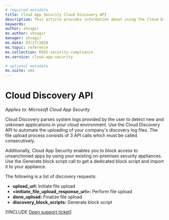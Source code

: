 ```yaml
---
# required metadata
title: Cloud App Security Cloud Discovery API
description: This article provides information about using the Cloud Discovery API.
keywords:
author: shsagir
ms.author: shsagir
manager: shsagir
ms.date: 03/27/2020
ms.topic: reference
ms.collection: M365-security-compliance
ms.service: cloud-app-security

# optional metadata
ms.suite: ems
---
```

# Cloud Discovery API

*Applies to: Microsoft Cloud App Security*

Cloud Discovery parses system logs provided by the user to detect new and unknown applications in your cloud environment. Use the Cloud Discovery API to automate the uploading of your company's discovery log files. The file upload process consists of 3 API calls which must be called consecutively.

Additionally, Cloud App Security enables you to block access to unsanctioned apps by using your existing on-premises security appliances. Use the Generate block script call to get a dedicated block script and import it to your appliance.

The following is a list of discovery requests:

- **upload_url:** Initiate file upload
- **<initiate_file_upload_response_url>:** Perform file upload
- **done_upload:** Finalize file upload
- **discovery_block_scripts:** Generate block script

[!INCLUDE [Open support ticket](includes/support.md)]
